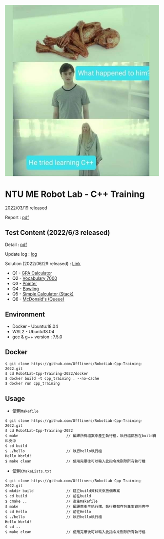 ![cover](meme.jpg)

# NTU ME Robot Lab - C++ Training
2022/03/19 released

Report : [pdf](20220319_training.pdf)

## Test Content (2022/6/3 released)
Detail : [pdf](test/2022_cpp_test.pdf)

Update log : [log](test/update_log.md)

Solution (2022/06/29 released) : [Link](test/sol/solve.md)

* Q1 - [GPA Calculator](test/q1/q1.md)
* Q2 - [Vocabulary 7000](test/q2/q2.md)
* Q3 - [Pointer](test/q3/q3.md)
* Q4 - [Bowling](test/q4/q4.md)
* Q5 - [Simple Calculator (Stack)](test/q5/q5.md)
* Q6 - [McDonald's (Queue)](test/q6/q6.md)

## Environment
* Docker - Ubuntu:18.04
* WSL2 - Ubuntu18.04
* gcc & g++ version : 7.5.0

## Docker
```shell
$ git clone https://github.com/Offliners/RobotLab-Cpp-Training-2022.git
$ cd RobotLab-Cpp-Training-2022/docker
$ docker build -t cpp_training . --no-cache
$ docker run cpp_training
```

## Usage
* 使用`Makefile`
```shell
$ git clone https://github.com/Offliners/RobotLab-Cpp-Training-2022.git
$ cd RobotLab-Cpp-Training-2022
$ make                      // 編譯所有檔案來產生執行檔，執行檔都放在build資料夾中
$ cd build
$ ./hello                   // 執行hello執行檔
Hello World!
$ make clean                // 使用完畢後可以輸入此指令來刪除所有執行檔
```

* 使用`CMakeLists.txt`
```shell
$ git clone https://github.com/Offliners/RobotLab-Cpp-Training-2022.git
$ mkdir build               // 建立build資料夾來放個專案
$ cd build                  // 前往build
$ cmake ..                  // 產生Makefile
$ make                      // 編譯來產生執行檔，執行檔都在各專案資料夾中
$ cd Hello                  // 前往Hello
$ ./hello                   // 執行hello執行檔
Hello World!
$ cd ..
$ make clean                // 使用完畢後可以輸入此指令來刪除所有執行檔
```